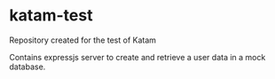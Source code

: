 # katam-test

Repository created for the test of Katam

Contains expressjs server to create and retrieve a user data in a mock database.
